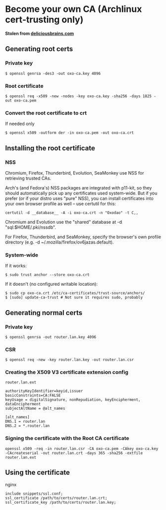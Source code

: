 # Become your own CA (Archlinux cert-trusting only)

__Stolen from [deliciousbrains.com](https://deliciousbrains.com/ssl-certificate-authority-for-local-https-development/)__

## Generating root certs
### Private key
```
$ openssl genrsa -des3 -out oxo-ca.key 4096
```

### Root certificate
```
$ openssl req -x509 -new -nodes -key oxo-ca.key -sha256 -days 1825 -out oxo-ca.pem
```

### Convert the root certificate to crt

If needed only
```
$ openssl x509 -outform der -in oxo-ca.pem -out oxo-ca.crt
```

## Installing the root certificate
### NSS

Chromium, Firefox, Thunderbird, Evolution, SeaMonkey use NSS for retrieving trusted CAs.

Arch's (and Fedora's) NSS packages are integrated with p11-kit, so they should automatically pick up any certificates used system-wide. But if you prefer (or if your distro uses "pure" NSS), you can install certificates into your own browser profile as well – use certutil for this:

```
certutil -d __database__ -A -i oxo-ca.crt -n "Oxodao" -t C,,
```

Chromium and Evolution use the "shared" database at -d "sql:$HOME/.pki/nssdb".

For Firefox, Thunderbird, and SeaMonkey, specify the browser's own profile directory (e.g. -d ~/.mozilla/firefox/ov6jazas.default).

### System-wide

If it works:
```
$ sudo trust anchor --store oxo-ca.crt
```

If it doesn't (no configured writable location):
```
$ sudo cp oxo-ca.crt /etc/ca-certificates/trust-source/anchors/
$ [sudo] update-ca-trust # Not sure it requires sudo, probably
```

## Generating normal certs

### Private key
```
$ openssl genrsa -out router.lan.key 4096
```

### CSR
```
$ openssl req -new -key router.lan.key -out router.lan.csr
```

### Creating the X509 V3 certificate extension config

`router.lan.ext`
```
authorityKeyIdentifier=keyid,issuer
basicConstraints=CA:FALSE
keyUsage = digitalSignature, nonRepudiation, keyEncipherment, dataEncipherment
subjectAltName = @alt_names

[alt_names]
DNS.1 = router.lan
DNS.2 = *.router.lan
```

### Signing the certificate with the Root CA certificate

```
openssl x509 -req -in router.lan.csr -CA oxo-ca.pem -CAkey oxo-ca.key -CAcreateserial -out router.lan.crt -days 365 -sha256 -extfile router.lan.ext
```

## Using the certificate

nginx

```
include snippets/ssl.conf;
ssl_certificate /path/to/certs/router.lan.crt;
ssl_certificate_key /path/to/certs/router.lan.key;
```